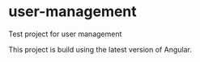 # user-management

Test project for user management

This project is build using the latest version of Angular.
